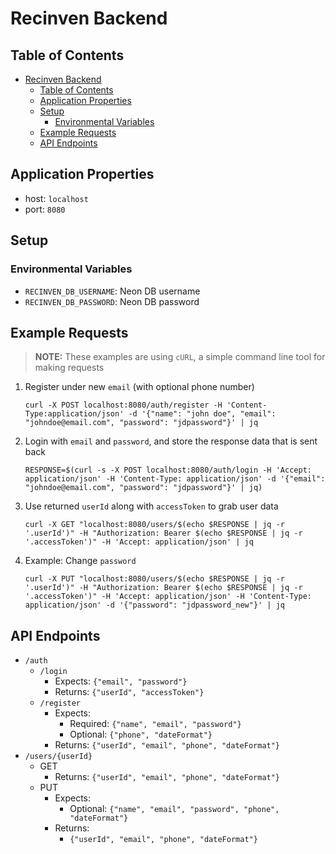 # Recinven Backend

## Table of Contents
<!-- TOC -->
* [Recinven Backend](#recinven-backend)
  * [Table of Contents](#table-of-contents)
  * [Application Properties](#application-properties)
  * [Setup](#setup)
    * [Environmental Variables](#environmental-variables)
  * [Example Requests](#example-requests)
  * [API Endpoints](#api-endpoints)
<!-- TOC -->

## Application Properties
* host: `localhost`
* port: `8080`

## Setup
### Environmental Variables
* `RECINVEN_DB_USERNAME`: Neon DB username
* `RECINVEN_DB_PASSWORD`: Neon DB password

## Example Requests
> **NOTE:** These examples are using `cURL`, a simple command line tool for making requests
1. Register under new `email` (with optional phone number)
    ```shell
    curl -X POST localhost:8080/auth/register -H 'Content-Type:application/json' -d '{"name": "john doe", "email": "johndoe@email.com", "password": "jdpassword"}' | jq
    ```
2. Login with `email` and `password`, and store the response data that is sent back
    ```shell
    RESPONSE=$(curl -s -X POST localhost:8080/auth/login -H 'Accept: application/json' -H 'Content-Type: application/json' -d '{"email": "johndoe@email.com", "password": "jdpassword"}' | jq)
    ```
3. Use returned `userId` along with `accessToken` to grab user data
    ```shell
    curl -X GET "localhost:8080/users/$(echo $RESPONSE | jq -r '.userId')" -H "Authorization: Bearer $(echo $RESPONSE | jq -r '.accessToken')" -H 'Accept: application/json' | jq
    ```
4. Example: Change `password`
    ```shell
    curl -X PUT "localhost:8080/users/$(echo $RESPONSE | jq -r '.userId')" -H "Authorization: Bearer $(echo $RESPONSE | jq -r '.accessToken')" -H 'Accept: application/json' -H 'Content-Type: application/json' -d '{"password": "jdpassword_new"}' | jq
    ```

## API Endpoints
* `/auth`
  * `/login`
    * Expects: `{"email", "password"}`
    * Returns: `{"userId", "accessToken"}`
  * `/register`
    * Expects:
      * Required: `{"name", "email", "password"}`
      * Optional: `{"phone", "dateFormat"}`
    * Returns: `{"userId", "email", "phone", "dateFormat"}`
* `/users/{userId}`
  * GET
    * Returns: `{"userId", "email", "phone", "dateFormat"}`
  * PUT
    * Expects:
      * Optional: `{"name", "email", "password", "phone", "dateFormat"}`
    * Returns:
      * `{"userId", "email", "phone", "dateFormat"}`